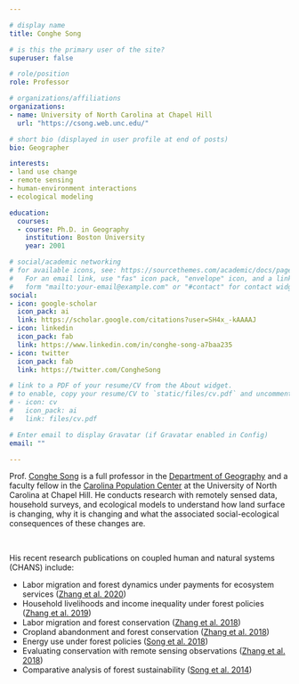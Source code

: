```yaml
---

# display name
title: Conghe Song

# is this the primary user of the site?
superuser: false

# role/position
role: Professor

# organizations/affiliations
organizations:
- name: University of North Carolina at Chapel Hill
  url: "https://csong.web.unc.edu/"

# short bio (displayed in user profile at end of posts)
bio: Geographer

interests:
- land use change
- remote sensing
- human-environment interactions
- ecological modeling

education:
  courses:
  - course: Ph.D. in Geography
    institution: Boston University
    year: 2001

# social/academic networking
# for available icons, see: https://sourcethemes.com/academic/docs/page-builder/#icons
#   For an email link, use "fas" icon pack, "envelope" icon, and a link in the
#   form "mailto:your-email@example.com" or "#contact" for contact widget.
social:
- icon: google-scholar
  icon_pack: ai
  link: https://scholar.google.com/citations?user=SH4x_-kAAAAJ
- icon: linkedin
  icon_pack: fab
  link: https://www.linkedin.com/in/conghe-song-a7baa235
- icon: twitter
  icon_pack: fab
  link: https://twitter.com/CongheSong

# link to a PDF of your resume/CV from the About widget.
# to enable, copy your resume/CV to `static/files/cv.pdf` and uncomment the lines below.
# - icon: cv
#   icon_pack: ai
#   link: files/cv.pdf

# Enter email to display Gravatar (if Gravatar enabled in Config)
email: ""

---
```


Prof. [Conghe Song](https://csong.web.unc.edu/) is a full professor in the [Department of Geography](https://geography.unc.edu/)
and a faculty fellow in the [Carolina Population Center](https://www.cpc.unc.edu/people/fellows/conghe-song/) at the University of North Carolina at Chapel Hill. 
He conducts research with remotely sensed data, household surveys, and ecological models
to understand how land surface is changing, why it is changing and what the associated social-ecological consequences of these changes are. 

<br>

His recent research publications on coupled human and natural systems (CHANS) include:
- Labor migration and forest dynamics under payments for ecosystem services ([Zhang et al. 2020](https://www.qzgeog.com/publication/p2020-zhangqi-divergent/))
- Household livelihoods and income inequality under forest policies ([Zhang et al. 2019](https://www.qzgeog.com/publication/p2019-zhangqi-income/))
- Labor migration and forest conservation ([Zhang et al. 2018](https://www.qzgeog.com/publication/p2018-zhangqi-migration/))
- Cropland abandonment and forest conservation ([Zhang et al. 2018](https://www.qzgeog.com/publication/p2018-zhangqi-cropland/))
- Energy use under forest policies ([Song et al. 2018](https://doi.org/10.1016/j.ecolecon.2017.08.028))
- Evaluating conservation with remote sensing observations ([Zhang et al. 2018](https://www.qzgeog.com/publication/c2018-zhangqi-forest/))
- Comparative analysis of forest sustainability ([Song et al. 2014](https://doi.org/10.1016/j.forpol.2013.08.012))

<br>


